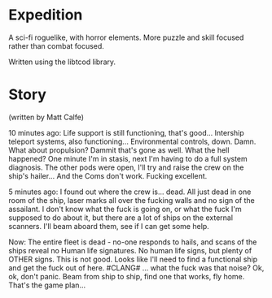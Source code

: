Expedition
==========

A sci-fi roguelike, with horror elements. More puzzle and skill focused rather than combat focused.

Written using the libtcod library.

Story
=====
(written by Matt Calfe)

10 minutes ago: Life support is still functioning, that's good... Intership teleport systems, also functioning... Environmental controls, down. Damn. What about propulsion? Dammit that's gone as well. What the hell happened? One minute I'm in stasis, next I'm having to do a full system diagnosis. The other pods were open, I'll try and raise the crew on the ship's hailer... And the Coms don't work. Fucking excellent. 

5 minutes ago: I found out where the crew is... dead. All just dead in one room of the ship, laser marks all over the fucking walls and no sign of the assailant. I don't know what the fuck is going on, or what the fuck I'm supposed to do about it, but there are a lot of ships on the external scanners. I'll beam aboard them, see if I can get some help.

Now:  The entire fleet is dead - no-one responds to hails, and scans of the ships reveal no Human life signatures. No human life signs, but plenty of OTHER signs. This is not good. Looks like I'll need to find a functional ship and get the fuck out of here. #CLANG# … what the fuck was that noise? Ok, ok, don't panic. Beam from ship to ship, find one that works, fly home. That's the game plan...
